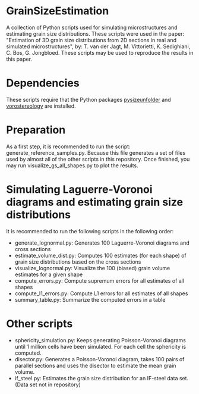 # GrainSizeEstimation
A collection of Python scripts used for simulating microstructures and estimating grain size distributions. These scripts were used in the paper: "Estimation of 3D grain size distributions from 2D sections in real and simulated microstructures", by: T. van der Jagt, M. Vittorietti, K. Sedighiani, C. Bos, G. Jongbloed. These scripts may be used to reproduce the results in this paper.

# Dependencies
These scripts require that the Python packages [pysizeunfolder](https://github.com/thomasvdj/pysizeunfolder) and [vorostereology](https://github.com/thomasvdj/vorostereology) are installed.

# Preparation
As a first step, it is recommended to run the script: generate_reference_samples.py. Because this file generates a set of files used by almost all of the other scripts in this repository.
Once finished, you may run visualize_gs_all_shapes.py to plot the results.

# Simulating Laguerre-Voronoi diagrams and estimating grain size distributions
It is recommended to run the following scripts in the following order:
- generate_lognormal.py: Generates 100 Laguerre-Voronoi diagrams and cross sections
- estimate_volume_dist.py: Computes 100 estimates (for each shape) of grain size distributions based on the cross sections
- visualize_lognormal.py: Visualize the 100 (biased) grain volume estimates for a given shape
- compute_errors.py: Compute supremum errors for all estimates of all shapes
- compute_l1_errors.py: Compute L1 errors for all estimates of all shapes
- summary_table.py: Summarize the computed errors in a table

# Other scripts
- sphericity_simulation.py: Keeps generating Poisson-Voronoi diagrams until 1 million cells have been simulated. For each cell the sphericity is computed.
- disector.py: Generates a Poisson-Voronoi diagram, takes 100 pairs of parallel sections and uses the disector to estimate the mean grain volume.
- if_steel.py: Estimates the grain size distribution for an IF-steel data set. (Data set not in repository)

